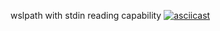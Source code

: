 wslpath with stdin reading capability
[![asciicast](https://asciinema.org/a/1imhpiBpK0Na01VWj61P7rjix.svg)](https://asciinema.org/a/1imhpiBpK0Na01VWj61P7rjix)
